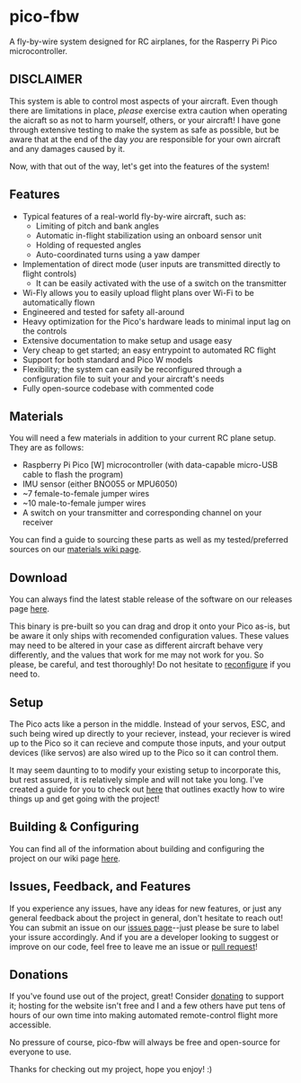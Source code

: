 # pico-fbw

A fly-by-wire system designed for RC airplanes, for the Rasperry Pi Pico microcontroller.

## **DISCLAIMER**

This system is able to control most aspects of your aircraft. Even though there are limitations in place, *please* exercise extra caution when operating the aicraft so as not to harm yourself, others, or your aircraft! I have gone through extensive testing to make the system as safe as possible, but be aware that at the end of the day *you* are responsible for your own aircraft and any damages caused by it.

Now, with that out of the way, let's get into the features of the system!

## Features

- Typical features of a real-world fly-by-wire aircraft, such as:
  - Limiting of pitch and bank angles
  - Automatic in-flight stabilization using an onboard sensor unit
  - Holding of requested angles
  - Auto-coordinated turns using a yaw damper
- Implementation of direct mode (user inputs are transmitted directly to flight controls)
  - It can be easily activated with the use of a switch on the transmitter
- Wi-Fly allows you to easily upload flight plans over Wi-Fi to be automatically flown
- Engineered and tested for safety all-around  
- Heavy optimization for the Pico's hardware leads to minimal input lag on the controls
- Extensive documentation to make setup and usage easy
- Very cheap to get started; an easy entrypoint to automated RC flight
- Support for both standard and Pico W models
- Flexibility; the system can easily be reconfigured through a configuration file to suit your and your aircraft's needs
- Fully open-source codebase with commented code

## Materials

You will need a few materials in addition to your current RC plane setup. They are as follows:

- Raspberry Pi Pico [W] microcontroller (with data-capable micro-USB cable to flash the program)
- IMU sensor (either BNO055 or MPU6050)
- ~7 female-to-female jumper wires
- ~10 male-to-female jumper wires
- A switch on your transmitter and corresponding channel on your receiver

You can find a guide to sourcing these parts as well as my tested/preferred sources on our [materials wiki page](https://github.com/MylesAndMore/pico-fbw/wiki/Materials).

## Download

You can always find the latest stable release of the software on our releases page [here](https://github.com/MylesAndMore/pico-fbw/releases/latest).

This binary is pre-built so you can drag and drop it onto your Pico as-is, but be aware it only ships with recomended configuration values. These values may need to be altered in your case as different aircraft behave very differently, and the values that work for me may not work for you. So please, be careful, and test thoroughly! Do not hesitate to [reconfigure](https://github.com/MylesAndMore/pico-fbw/wiki/_Building-&-Configuring) if you need to.

## Setup

The Pico acts like a person in the middle. Instead of your servos, ESC, and such being wired up directly to your reciever, instead, your reciever is wired up to the Pico so it can recieve and compute those inputs, and your output devices (like servos) are also wired up to the Pico so it can control them.

It may seem daunting to to modify your existing setup to incorporate this, but rest assured, it is relatively simple and will not take you long. I've created a guide for you to check out [here](https://github.com/MylesAndMore/pico-fbw/wiki/_Setup) that outlines exactly how to wire things up and get going with the project!

## Building & Configuring

You can find all of the information about building and configuring the project on our wiki page [here](https://github.com/MylesAndMore/pico-fbw/wiki/_Building-&-Configuring).

## Issues, Feedback, and Features

If you experience any issues, have any ideas for new features, or just any general feedback about the project in general, don't hesitate to reach out! You can submit an issue on our [issues page](https://github.com/MylesAndMore/pico-fbw/issues/new)--just please be sure to label your issure accordingly. And if you are a developer looking to suggest or improve on our code, feel free to leave me an issue or [pull request](https://github.com/MylesAndMore/pico-fbw/compare)!

## Donations

If you've found use out of the project, great! Consider [donating](https://donate.pico-fbw.org) to support it; hosting for the website isn't free and I and a few others have put tens of hours of our own time into making automated remote-control flight more accessible.

No pressure of course, pico-fbw will always be free and open-source for everyone to use.

Thanks for checking out my project, hope you enjoy! :)
